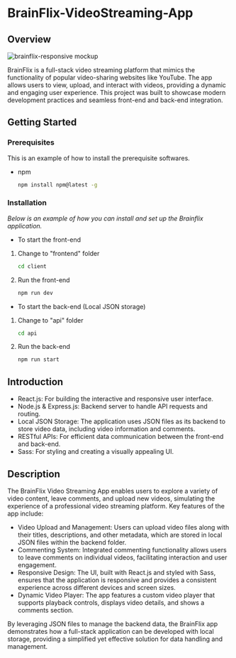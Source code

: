 # BrainFlix-VideoStreaming-App
## Overview
![brainflix-responsive mockup](https://github.com/user-attachments/assets/35d24961-6009-4106-ad7a-be12d79de7cc)

BrainFlix is a full-stack video streaming platform that mimics the functionality of popular video-sharing websites like YouTube. The app allows users to view, upload, and interact with videos, providing a dynamic and engaging user experience. This project was built to showcase modern development practices and seamless front-end and back-end integration.

## Getting Started

### Prerequisites
This is an example of  how to install the prerequisite softwares.
* npm
  ```sh
  npm install npm@latest -g
  ```
  
### Installation
_Below is an example of how you can install and set up the Brainflix application._
- To start the front-end
1. Change to "frontend" folder
   ```sh
   cd client
   ```
2. Run the front-end
   ```sh
   npm run dev
   ```
- To start the back-end (Local JSON storage)
1. Change to "api" folder
   ```sh
   cd api
   ```
2. Run the back-end
   ```sh
   npm run start
   ```

## Introduction
- React.js: For building the interactive and responsive user interface.
- Node.js & Express.js: Backend server to handle API requests and routing.
- Local JSON Storage: The application uses JSON files as its backend to store video data, including video information and comments.
- RESTful APIs: For efficient data communication between the front-end and back-end.
- Sass: For styling and creating a visually appealing UI.

## Description
The BrainFlix Video Streaming App enables users to explore a variety of video content, leave comments, and upload new videos, simulating the experience of a professional video streaming platform. Key features of the app include:
- Video Upload and Management: Users can upload video files along with their titles, descriptions, and other metadata, which are stored in local JSON files within the backend folder.
- Commenting System: Integrated commenting functionality allows users to leave comments on individual videos, facilitating interaction and user engagement.
- Responsive Design: The UI, built with React.js and styled with Sass, ensures that the application is responsive and provides a consistent experience across different devices and screen sizes.
- Dynamic Video Player: The app features a custom video player that supports playback controls, displays video details, and shows a comments section.

By leveraging JSON files to manage the backend data, the BrainFlix app demonstrates how a full-stack application can be developed with local storage, providing a simplified yet effective solution for data handling and management.
